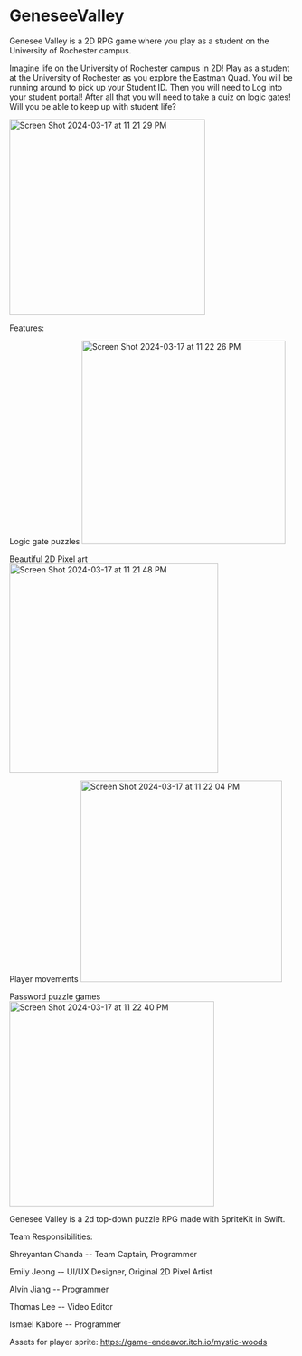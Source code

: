 # GeneseeValley
Genesee Valley is a 2D RPG game where you play as a student on the University of Rochester campus.


Imagine life on the University of Rochester campus in 2D! Play as a student at the University of Rochester as you explore the Eastman Quad. You will be running around to pick up your Student ID. Then you will need to Log into your student portal! After all that you will need to take a quiz on logic gates! Will you be able to keep up with student life?

<img width="346" alt="Screen Shot 2024-03-17 at 11 21 29 PM" src="https://github.com/ViridianCy/GeneseeValley/assets/110274853/939940da-01e9-4f26-8e91-e44b83d16ebb">


Features:

Logic gate puzzles
<img width="360" alt="Screen Shot 2024-03-17 at 11 22 26 PM" src="https://github.com/ViridianCy/GeneseeValley/assets/110274853/c8b74ba2-3e20-4dc7-bfad-f375be97bf8f">

Beautiful 2D Pixel art
<img width="369" alt="Screen Shot 2024-03-17 at 11 21 48 PM" src="https://github.com/ViridianCy/GeneseeValley/assets/110274853/f6efbf53-db71-4e80-bea6-80f52fe5d768">

Player movements
<img width="356" alt="Screen Shot 2024-03-17 at 11 22 04 PM" src="https://github.com/ViridianCy/GeneseeValley/assets/110274853/ad60dcfc-2f04-478c-a4a7-772b5df1b030">

Password puzzle games
<img width="362" alt="Screen Shot 2024-03-17 at 11 22 40 PM" src="https://github.com/ViridianCy/GeneseeValley/assets/110274853/3c0f89ea-dc12-4e83-b23f-ced609f3965c">


Genesee Valley is a 2d top-down puzzle RPG made with SpriteKit in Swift.

Team Responsibilities:

Shreyantan Chanda -- Team Captain, Programmer

Emily Jeong -- UI/UX Designer, Original 2D Pixel Artist

Alvin Jiang -- Programmer

Thomas Lee -- Video Editor

Ismael Kabore -- Programmer


Assets for player sprite: https://game-endeavor.itch.io/mystic-woods
